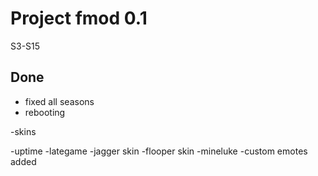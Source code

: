 # Project fmod 0.1

S3-S15

## Done



- fixed all seasons
- rebooting

-skins

-uptime
-lategame
-jagger skin
-flooper skin
-mineluke
-custom emotes added

